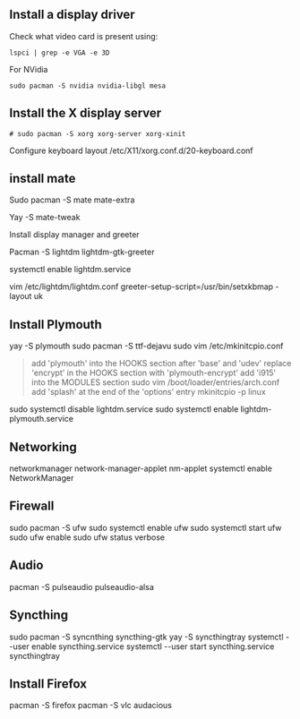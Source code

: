 

## Install a display driver
Check what video card is present using:
```
lspci | grep -e VGA -e 3D
```
For NVidia
```
sudo pacman -S nvidia nvidia-libgl mesa

```


## Install the X display server
```
# sudo pacman -S xorg xorg-server xorg-xinit 
```

Configure keyboard layout 
/etc/X11/xorg.conf.d/20-keyboard.conf 

## install mate

Sudo pacman -S mate mate-extra

Yay -S mate-tweak


Install display manager and greeter

Pacman -S lightdm lightdm-gtk-greeter

systemctl enable lightdm.service


vim /etc/lightdm/lightdm.conf
greeter-setup-script=/usr/bin/setxkbmap -layout uk


## Install Plymouth

yay -S plymouth
sudo pacman -S ttf-dejavu
sudo vim /etc/mkinitcpio.conf
> add 'plymouth' into the HOOKS section after 'base' and 'udev'
> replace 'encrypt' in the HOOKS section with 'plymouth-encrypt'
> add 'i915' into the MODULES section
sudo vim /boot/loader/entries/arch.conf
> add 'splash' at the end of the 'options' entry
mkinitcpio -p linux

sudo systemctl disable lightdm.service
sudo systemctl enable lightdm-plymouth.service

## Networking
networkmanager
network-manager-applet
nm-applet
systemctl enable NetworkManager

## Firewall
sudo pacman -S ufw
sudo systemctl enable ufw
sudo systemctl start ufw
sudo ufw enable
sudo ufw status verbose

## Audio
pacman -S pulseaudio pulseaudio-alsa

## Syncthing
sudo pacman -S syncnthing syncthing-gtk
yay -S syncthingtray
systemctl --user enable syncthing.service
systemctl --user start syncthing.service
syncthingtray

## Install Firefox
pacman -S firefox
pacman -S vlc audacious
